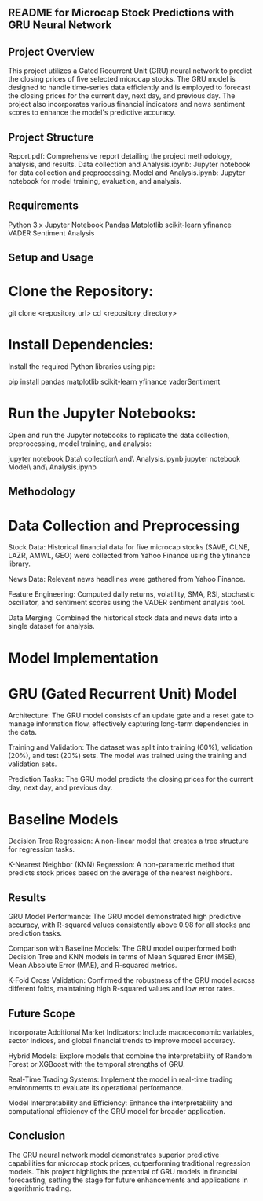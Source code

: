 ## README for Microcap Stock Predictions with GRU Neural Network

## Project Overview
This project utilizes a Gated Recurrent Unit (GRU) neural network to predict the closing prices of five selected microcap stocks. The GRU model is designed to handle time-series data efficiently and is employed to forecast the closing prices for the current day, next day, and previous day. The project also incorporates various financial indicators and news sentiment scores to enhance the model's predictive accuracy.

## Project Structure
Report.pdf: Comprehensive report detailing the project methodology, analysis, and results.
Data collection and Analysis.ipynb: Jupyter notebook for data collection and preprocessing.
Model and Analysis.ipynb: Jupyter notebook for model training, evaluation, and analysis.

## Requirements

Python 3.x
Jupyter Notebook
Pandas
Matplotlib
scikit-learn
yfinance
VADER Sentiment Analysis

## Setup and Usage

# Clone the Repository:
git clone <repository_url>
cd <repository_directory>

# Install Dependencies:
Install the required Python libraries using pip:

pip install pandas matplotlib scikit-learn yfinance vaderSentiment

# Run the Jupyter Notebooks:
Open and run the Jupyter notebooks to replicate the data collection, preprocessing, model training, and analysis:

jupyter notebook Data\ collection\ and\ Analysis.ipynb
jupyter notebook Model\ and\ Analysis.ipynb


## Methodology

# Data Collection and Preprocessing
Stock Data: Historical financial data for five microcap stocks (SAVE, CLNE, LAZR, AMWL, GEO) were collected from Yahoo Finance using the yfinance library.

News Data: Relevant news headlines were gathered from Yahoo Finance.

Feature Engineering: Computed daily returns, volatility, SMA, RSI, stochastic oscillator, and sentiment scores using the VADER sentiment analysis tool.

Data Merging: Combined the historical stock data and news data into a single dataset for analysis.


# Model Implementation
# GRU (Gated Recurrent Unit) Model
Architecture: The GRU model consists of an update gate and a reset gate to manage information flow, effectively capturing long-term dependencies in the data.

Training and Validation: The dataset was split into training (60%), validation (20%), and test (20%) sets. The model was trained using the training and validation sets.

Prediction Tasks: The GRU model predicts the closing prices for the current day, next day, and previous day.

# Baseline Models
Decision Tree Regression: A non-linear model that creates a tree structure for regression tasks.

K-Nearest Neighbor (KNN) Regression: A non-parametric method that predicts stock prices based on the average of the nearest neighbors.

## Results

GRU Model Performance: The GRU model demonstrated high predictive accuracy, with R-squared values consistently above 0.98 for all stocks and prediction tasks.

Comparison with Baseline Models: The GRU model outperformed both Decision Tree and KNN models in terms of Mean Squared Error (MSE), Mean Absolute Error (MAE), and R-squared metrics.

K-Fold Cross Validation: Confirmed the robustness of the GRU model across different folds, maintaining high R-squared values and low error rates.

## Future Scope

Incorporate Additional Market Indicators: Include macroeconomic variables, sector indices, and global financial trends to improve model accuracy.

Hybrid Models: Explore models that combine the interpretability of Random Forest or XGBoost with the temporal strengths of GRU.

Real-Time Trading Systems: Implement the model in real-time trading environments to evaluate its operational performance.

Model Interpretability and Efficiency: Enhance the interpretability and computational efficiency of the GRU model for broader application.

## Conclusion
The GRU neural network model demonstrates superior predictive capabilities for microcap stock prices, outperforming traditional regression models. This project highlights the potential of GRU models in financial forecasting, setting the stage for future enhancements and applications in algorithmic trading.
